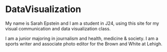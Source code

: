 # DataVisualization
My name is Sarah Epstein and I am a student in J24, using this site for my visual communication and data visualization class. 

I am a junior majoring in journalism and health, medicine & society. I am a sports writer and associate photo editor for the Brown and White at Lehigh. 
